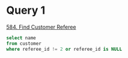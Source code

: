 # Query 1
[584. Find Customer Referee](https://leetcode.com/problems/find-customer-referee/description/?envType=study-plan-v2&envId=top-sql-50)

```SQL
select name
from customer
where referee_id != 2 or referee_id is NULL
```
